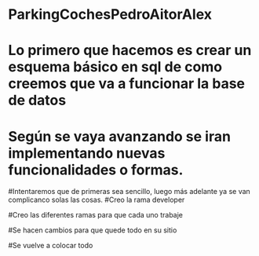 # ParkingCochesPedroAitorAlex

# Lo primero que hacemos es crear un esquema básico en sql de como creemos que va a funcionar la base de datos
# Según se vaya avanzando se iran implementando nuevas funcionalidades o formas.

#Intentaremos que de primeras sea sencillo, luego más adelante ya se van complicanco solas las cosas.
#Creo la rama developer

#Creo las diferentes ramas para que cada uno trabaje

#Se hacen cambios para que quede todo en su sitio

#Se vuelve a colocar todo